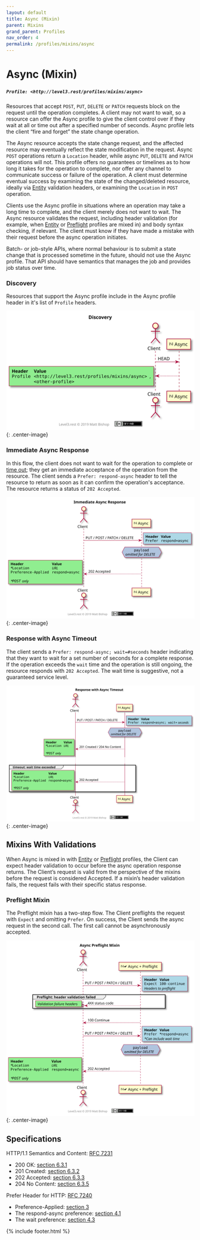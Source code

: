 ```yaml
---
layout: default
title: Async (Mixin)
parent: Mixins
grand_parent: Profiles
nav_order: 4
permalink: /profiles/mixins/async
---
```

# Async (Mixin)

##### `Profile: <http://level3.rest/profiles/mixins/async>`

Resources that accept `POST`, `PUT`, `DELETE` or `PATCH` requests block on the request until the operation completes. A client may not want to wait, so a resource can offer the Async profile to give the client control over if they wait at all or time out after a specified number of seconds. Async profile lets the client “fire and forget” the state change operation.

The Async resource accepts the state change request, and the affected resource may eventually reflect the state modification in the request. Async `POST` operations return a `Location` header, while async `PUT`, `DELETE` and `PATCH` operations will not. This profile offers no guarantees or timelines as to how long it takes for the operation to complete, nor offer any channel to communicate success or failure of the operation. A client must determine eventual success by examining the state of the changed/deleted resource, ideally via [Entity](entity.md) validation headers, or examining the `Location` in `POST` operation.

Clients use the Async profile in situations where an operation may take a long time to complete, and the client merely does not want to wait. The Async resource validates the request, including header validation (for example, when [Entity](entity.md) or [Preflight](preflight.md) profiles are mixed in) and body syntax checking, if relevant. The client must know if they have made a mistake with their request before the async operation initiates.

Batch- or job-style APIs, where normal behaviour is to submit a state change that is processed sometime in the future, should not use the Async profile. That API should have semantics that manages the job and provides job status over time.

### Discovery

Resources that support the Async profile include in the Async profile header in it's list of `Profile` headers.

![](async/discovery.svg){: .center-image}

### Immediate Async Response

In this flow, the client does not want to wait for the operation to complete or [time out](#response-with-async-timeout); they get an immediate acceptance of the operation from the resource. The client sends a `Prefer: respond-async` header to tell the resource to return as soon as it can confirm the operation's acceptance. The resource returns a status of `202 Accepted`.

![](async/immediate.svg){: .center-image}

### Response with Async Timeout

The client sends a `Prefer: respond-async; wait=#seconds` header indicating that they want to wait for a set number of seconds for a complete response. If the operation exceeds the `wait` time and the operation is still ongoing, the resource responds with `202 Accepted`. The wait time is suggestive, not a guaranteed service level.

![](async/timeout.svg){: .center-image}

## Mixins With Validations

When Async is mixed in with [Entity](entity.md) or [Preflight](preflight.md) profiles, the Client can expect header validation to occur before the async operation response returns. The Client’s request is valid from the perspective of the mixins before the request is considered Accepted. If a mixin’s header validation fails, the request fails with their specific status response.

### Preflight Mixin

The Preflight mixin has a two-step flow. The Client preflights the request with `Expect` and omitting `Prefer`. On success, the Client sends the async request in the second call. The first call cannot be asynchronously accepted.

![](async/preflight-validation.svg){: .center-image}

## Specifications

HTTP/1.1 Semantics and Content: [RFC 7231](https://tools.ietf.org/html/rfc7231)

- 200 OK: [section 6.3.1](https://tools.ietf.org/html/rfc7231#section-6.3.1)
- 201 Created: [section 6.3.2](https://tools.ietf.org/html/rfc7231#section-6.3.2)
- 202 Accepted: [section 6.3.3](https://tools.ietf.org/html/rfc7231#section-6.3.3)
- 204 No Content: [section 6.3.5](https://tools.ietf.org/html/rfc7231#section-6.3.5)

Prefer Header for HTTP: [RFC 7240](https://tools.ietf.org/html/rfc7240)

- Preference-Applied: [section 3](https://tools.ietf.org/html/rfc7240#section-3)
- The respond-async preference: [section 4.1](https://tools.ietf.org/html/rfc7240#section-4.1)
- The wait preference: [section 4.3](https://tools.ietf.org/html/rfc7240#section-4.3)

{% include footer.html %}